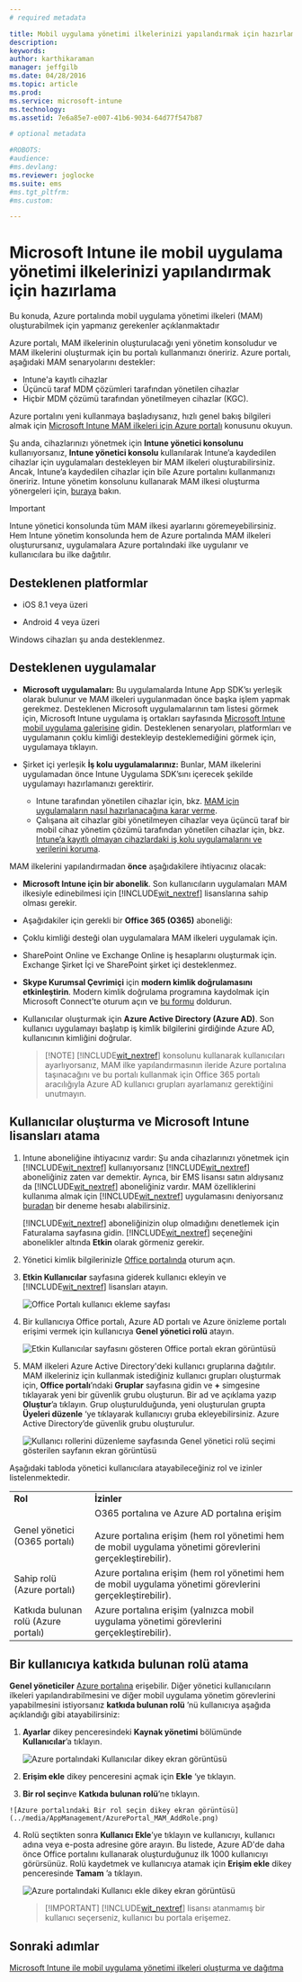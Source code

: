 ```yaml
---
# required metadata

title: Mobil uygulama yönetimi ilkelerinizi yapılandırmak için hazırlama | Microsoft Intune
description:
keywords:
author: karthikaraman
manager: jeffgilb
ms.date: 04/28/2016
ms.topic: article
ms.prod:
ms.service: microsoft-intune
ms.technology:
ms.assetid: 7e6a85e7-e007-41b6-9034-64d77f547b87

# optional metadata

#ROBOTS:
#audience:
#ms.devlang:
ms.reviewer: joglocke
ms.suite: ems
#ms.tgt_pltfrm:
#ms.custom:

---
```


# Microsoft Intune ile mobil uygulama yönetimi ilkelerinizi yapılandırmak için hazırlama
Bu konuda, Azure portalında mobil uygulama yönetimi ilkeleri (MAM) oluşturabilmek için yapmanız gerekenler açıklanmaktadır

Azure portalı, MAM ilkelerinin oluşturulacağı yeni yönetim konsoludur ve MAM ilkelerini oluşturmak için bu portalı kullanmanızı öneririz. Azure portalı, aşağıdaki MAM senaryolarını destekler:
- Intune'a kayıtlı cihazlar
- Üçüncü taraf MDM çözümleri tarafından yönetilen cihazlar
- Hiçbir MDM çözümü tarafından yönetilmeyen cihazlar (KGC).

Azure portalını yeni kullanmaya başladıysanız, hızlı genel bakış bilgileri almak için [Microsoft Intune MAM ilkeleri için Azure portalı](azure-portal-for-microsoft-intune-mam-policies.md) konusunu okuyun.

Şu anda, cihazlarınızı yönetmek için **Intune yönetici konsolunu** kullanıyorsanız, **Intune yönetici konsolu** kullanılarak Intune’a kaydedilen cihazlar için uygulamaları destekleyen bir MAM ilkeleri oluşturabilirsiniz. Ancak, Intune’a kaydedilen cihazlar için bile Azure portalını kullanmanızı öneririz. Intune yönetim konsolunu kullanarak MAM ilkesi oluşturma yönergeleri için, [buraya](configure-and-deploy-mobile-application-management-policies-in-the-microsoft-intune-console.md) bakın.

>[!IMPORTANT]
> Intune yönetici konsolunda tüm MAM ilkesi ayarlarını göremeyebilirsiniz. Hem Intune yönetim konsolunda hem de Azure portalında MAM ilkeleri oluşturursanız, uygulamalara Azure portalındaki ilke uygulanır ve kullanıcılara bu ilke dağıtılır.


##  Desteklenen platformlar
- iOS 8.1 veya üzeri

- Android 4 veya üzeri

Windows cihazları şu anda desteklenmez.
##  Desteklenen uygulamalar
* **Microsoft uygulamaları:** Bu uygulamalarda Intune App SDK’sı yerleşik olarak bulunur ve MAM ilkeleri uygulanmadan önce başka işlem yapmak gerekmez.
Desteklenen Microsoft uygulamalarının tam listesi görmek için, Microsoft Intune uygulama iş ortakları sayfasında [Microsoft Intune mobil uygulama galerisine](https://www.microsoft.com/en-us/server-cloud/products/microsoft-intune/partners.aspx) gidin. Desteklenen senaryoları, platformları ve uygulamanın çoklu kimliği destekleyip desteklemediğini görmek için, uygulamaya tıklayın.
* Şirket içi yerleşik **İş kolu uygulamalarınız:** Bunlar, MAM ilkelerini uygulamadan önce Intune Uygulama SDK’sını içerecek şekilde uygulamayı hazırlamanızı gerektirir.

  * Intune tarafından yönetilen cihazlar için, bkz. [MAM için uygulamaların nasıl hazırlanacağına karar verme](decide-how-to-prepare-apps-for-mobile-application-management-with-microsoft-intune.md).
  * Çalışana ait cihazlar gibi yönetilmeyen cihazlar veya üçüncü taraf bir mobil cihaz yönetim çözümü tarafından yönetilen cihazlar için, bkz. [Intune’a kayıtlı olmayan cihazlardaki iş kolu uygulamalarını ve verilerini koruma](protect-line-of-business-apps-and-data-on-devices-not-enrolled-in-microsoft-intune.md).

MAM ilkelerini yapılandırmadan **önce** aşağıdakilere ihtiyacınız olacak:

-   **Microsoft Intune için bir abonelik**.    Son kullanıcıların uygulamaları MAM ilkesiyle edinebilmesi için [!INCLUDE[wit_nextref](../includes/wit_nextref_md.md)] lisanslarına sahip olması gerekir.

-   Aşağıdakiler için gerekli bir **Office 365 (O365)** aboneliği:
  - Çoklu kimliği desteği olan uygulamalara MAM ilkeleri uygulamak için.
  - SharePoint Online ve Exchange Online iş hesaplarını oluşturmak için. Exchange Şirket İçi ve SharePoint şirket içi desteklenmez.
-    **Skype Kurumsal Çevrimiçi** için **modern kimlik doğrulamasını etkinleştirin**. Modern kimlik doğrulama programına kaydolmak için Microsoft Connect’te oturum açın ve [bu formu](https://connect.microsoft.com/office/Survey/NominationSurvey.aspx?SurveyID=17299&ProgramID=8715) doldurun.


- Kullanıcılar oluşturmak için **Azure Active Directory (Azure AD)**. Son kullanıcı uygulamayı başlatıp iş kimlik bilgilerini girdiğinde Azure AD, kullanıcının kimliğini doğrular.

    > [!NOTE] [!INCLUDE[wit_nextref](../includes/wit_nextref_md.md)] konsolunu kullanarak kullanıcıları ayarlıyorsanız, MAM ilke yapılandırmasının ileride Azure portalına taşınacağını ve bu portalı kullanmak için Office 365 portalı aracılığıyla Azure AD kullanıcı grupları ayarlamanız gerektiğini unutmayın.


## Kullanıcılar oluşturma ve Microsoft Intune lisansları atama

1. Intune aboneliğine ihtiyacınız vardır: Şu anda cihazlarınızı yönetmek için [!INCLUDE[wit_nextref](../includes/wit_nextref_md.md)] kullanıyorsanız [!INCLUDE[wit_nextref](../includes/wit_nextref_md.md)] aboneliğiniz zaten var demektir.  Ayrıca, bir EMS lisansı satın aldıysanız da [!INCLUDE[wit_nextref](../includes/wit_nextref_md.md)] aboneliğiniz vardır. MAM özelliklerini kullanıma almak için [!INCLUDE[wit_nextref](../includes/wit_nextref_md.md)] uygulamasını deniyorsanız [buradan](http://www.microsoft.com/en-us/server-cloud/products/microsoft-intune/) bir deneme hesabı alabilirsiniz.

    [!INCLUDE[wit_nextref](../includes/wit_nextref_md.md)] aboneliğinizin olup olmadığını denetlemek için Faturalama sayfasına gidin.  [!INCLUDE[wit_nextref](../includes/wit_nextref_md.md)] seçeneğini abonelikler altında **Etkin** olarak görmeniz gerekir.

2.  Yönetici kimlik bilgilerinizle [Office portalında](http://portal.office.com) oturum açın.

3.  **Etkin Kullanıcılar** sayfasına giderek kullanıcı ekleyin ve [!INCLUDE[wit_nextref](../includes/wit_nextref_md.md)] lisansları atayın.

    ![Office Portalı kullanıcı ekleme sayfası](../media/AppManagement/OfficePortal_AddUsers.png)

4.  Bir kullanıcıya Office portalı, Azure AD portalı ve Azure önizleme portalı erişimi vermek için kullanıcıya **Genel yönetici rolü** atayın.

    ![Etkin Kullanıcılar sayfasını gösteren Office portalı ekran görüntüsü ](../media/AppManagement/OfficePortal_AddRoletoUser.png)

5.  MAM ilkeleri Azure Active Directory'deki kullanıcı gruplarına dağıtılır. MAM ilkeleriniz için kullanmak istediğiniz kullanıcı grupları oluşturmak için, **Office portalı**’ndaki **Gruplar** sayfasına gidin ve **+** simgesine tıklayarak yeni bir güvenlik grubu oluşturun.  Bir ad ve açıklama yazıp **Oluştur**’a tıklayın. Grup oluşturulduğunda, yeni oluşturulan grupta **Üyeleri düzenle** ‘ye tıklayarak kullanıcıyı gruba ekleyebilirsiniz. Azure Active Directory’de güvenlik grubu oluşturulur.

    ![Kullanıcı rollerini düzenleme sayfasında Genel yönetici rolü seçimi gösterilen sayfanın ekran görüntüsü](../media/AppManagement/OfficePortal_CreateGroups.png)

Aşağıdaki tabloda yönetici kullanıcılara atayabileceğiniz rol ve izinler listelenmektedir.

|||
|--|----|
|**Rol**|**İzinler**|
|Genel yönetici (O365 portalı)|O365 portalına ve Azure AD portalına erişim<br /><br />Azure portalına erişim (hem rol yönetimi hem de mobil uygulama yönetimi görevlerini gerçekleştirebilir).|
|Sahip rolü (Azure portalı)|Azure portalına erişim (hem rol yönetimi hem de mobil uygulama yönetimi görevlerini gerçekleştirebilir).|
|Katkıda bulunan rolü (Azure portalı)|Azure portalına erişim (yalnızca mobil uygulama yönetimi görevlerini gerçekleştirebilir).|

## Bir kullanıcıya katkıda bulunan rolü atama

**Genel yöneticiler** [Azure portalına](https://portal.azure.com) erişebilir.  Diğer yönetici kullanıcıların ilkeleri yapılandırabilmesini ve diğer mobil uygulama yönetim görevlerini yapabilmesini istiyorsanız **katkıda bulunan rolü** ’nü kullanıcıya aşağıda açıklandığı gibi atayabilirsiniz:


1.  **Ayarlar** dikey penceresindeki **Kaynak yönetimi** bölümünde **Kullanıcılar**’a tıklayın.

    ![Azure portalındaki Kullanıcılar dikey ekran görüntüsü](../media/AppManagement/AzurePortal_MAM_AddUsers.png)

2.   **Erişim ekle** dikey penceresini açmak için **Ekle** ‘ye tıklayın.

3.   **Bir rol seçin**ve **Katkıda bulunan rolü**’ne tıklayın.

    ![Azure portalındaki Bir rol seçin dikey ekran görüntüsü](../media/AppManagement/AzurePortal_MAM_AddRole.png)

4.  Rolü seçtikten sonra **Kullanıcı Ekle**’ye tıklayın ve kullanıcıyı, kullanıcı adına veya e-posta adresine göre arayın. Bu listede, Azure AD'de daha önce Office portalını kullanarak oluşturduğunuz ilk 1000 kullanıcıyı görürsünüz. Rolü kaydetmek ve kullanıcıya atamak için **Erişim ekle** dikey penceresinde **Tamam** ’a tıklayın.

    ![Azure portalındaki Kullanıcı ekle dikey ekran görüntüsü](../media/AppManagement/AzurePortal_MAM_AddusertoRole.png)

    > [!IMPORTANT] [!INCLUDE[wit_nextref](../includes/wit_nextref_md.md)] lisansı atanmamış bir kullanıcı seçerseniz, kullanıcı bu portala erişemez.

## Sonraki adımlar
[Microsoft Intune ile mobil uygulama yönetimi ilkeleri oluşturma ve dağıtma](create-and-deploy-mobile-app-management-policies-with-microsoft-intune.md)


<!--HONumber=Jun16_HO2-->


